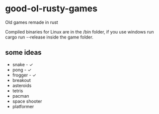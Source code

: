 # good-ol-rusty-games
Old games remade in rust

Compiled binaries for Linux are in the /bin folder, if you use windows run cargo run --release inside the game folder.

## some ideas

- snake - ✓
- pong - ✓
- frogger - ✓
- breakout
- asteroids
- tetris
- pacman
- space shooter
- platformer
